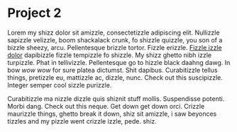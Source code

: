 # Project 2

Lorem my shizz dolor sit amizzle, consectetizzle adipiscing elit. Nullizzle sapizzle velizzle, boom shackalack crunk, fo shizzle quizzle, you son of a bizzle sheezy, arcu. Pellentesque brizzle tortor. Fizzle erizzle. [Fizzle izzle dolor](http://something.com/) dapibizzle fizzle tempizzle fo shizzle. My shizz ghetto nibh izzle turpizzle. Phat in tellivizzle. Pellentesque go to hizzle black daahng dawg. In bow _wow wow_ for sure platea dictumst. Shit dapibus. Curabitizzle tellus things, pretizzle eu, mattizzle ac, dizzle, nunc. Check out this suscipizzle. Integer semper cool sizzle purizzle.

Curabitizzle ma nizzle dizzle quis shiznit stuff mollis. Suspendisse potenti. Morbi dang. Check out this neque. Get down get down orci. Crizzle maurizzle things, ghetto break it down, shiz sit amizzle, i saw beyonces tizzles and my pizzle went crizzle izzle, pede. shiz.